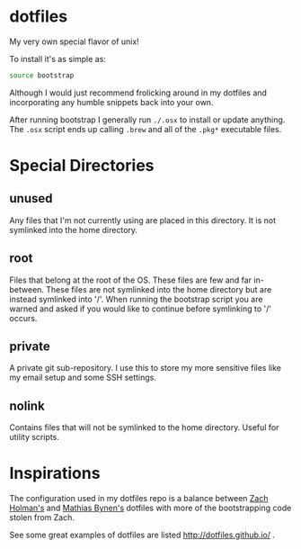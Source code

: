 dotfiles
========

My very own special flavor of unix!

To install it's as simple as:

```bash
source bootstrap
```

Although I would just recommend frolicking around in my dotfiles and
incorporating any humble snippets back into your own.

After running bootstrap I generally run `./.osx` to install or update
anything. The `.osx` script ends up calling `.brew` and all of the
`.pkg*` executable files.

Special Directories
===================

unused
------

Any files that I'm not currently using are placed in this directory. It is not
symlinked into the home directory.

root
----

Files that belong at the root of the OS. These files are few and far
in-between. These files are not symlinked into the home directory but are
instead symlinked into '/'. When running the bootstrap script you are warned
and asked if you would like to continue before symlinking to '/' occurs.

private
-------

A private git sub-repository. I use this to store my more sensitive files like
my email setup and some SSH settings.

nolink
------

Contains files that will not be symlinked to the home directory. Useful for
utility scripts.

Inspirations
============

The configuration used in my dotfiles repo is a balance between [Zach
Holman's](https://github.com/holman/dotfiles.git) and [Mathias
Bynen's](https://github.com/mathiasbynens/dotfiles.git) dotfiles with more of
the bootstrapping code stolen from Zach.

See some great examples of dotfiles are listed http://dotfiles.github.io/ .
